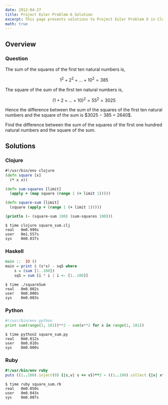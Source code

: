 ```yaml
---
date: 2012-04-27
title: Project Euler Problem 6 Solution
excerpt: This page presents solutions to Project Euler Problem 6 in Clojure, Haskell, Python and Ruby.
math: true
---
```



## Overview


### Question

<p>
The sum of the squares of the first ten natural numbers is,
</p>

$$1^2 + 2^2 + ... + 10^2 = 385$$

<p>
The square of the sum of the first ten natural numbers is,
</p>

$$(1 + 2 + ... + 10)^2 = 55^2 = 3025$$

<p>
Hence the difference between the sum of the squares of the first ten natural 
numbers and the square of the sum is $3025 − 385 = 2640$.
</p>

<p>
Find the difference between the sum of the squares of the first one hundred 
natural numbers and the square of the sum.
</p>






## Solutions

### Clojure

```clojure
#!/usr/bin/env clojure
(defn square [x]
  (* x x))

(defn sum-squares [limit]
  (apply + (map square (range 1 (+ limit 1)))))

(defn square-sum [limit]
  (square (apply + (range 1 (+ limit 1)))))

(println (- (square-sum 100) (sum-squares 100)))
```


```
$ time clojure square_sum.clj
real   0m0.999s
user   0m1.557s
sys    0m0.037s
```



### Haskell

```haskell
main ::  IO ()
main = print $ (s*s) - sqS where
    s = (sum [1..100])
    sqS = sum [i * i | i <- [1..100]]
```


```
$ time ./squareSum
real   0m0.002s
user   0m0.000s
sys    0m0.003s
```



### Python

```python
#!/usr/bin/env python
print sum(range(1, 101))**2 - sum(x**2 for x in range(1, 101))
```


```
$ time python2 square_sum.py
real   0m0.012s
user   0m0.010s
sys    0m0.000s
```



### Ruby

```ruby
#!/usr/bin/env ruby
puts ((1..100).inject(0) {|s,v| s += v})**2 - ((1..100).collect {|x| x**2}.inject(0) { |s,v| s += v} )
```


```
$ time ruby square_sum.rb
real   0m0.050s
user   0m0.043s
sys    0m0.007s
```


